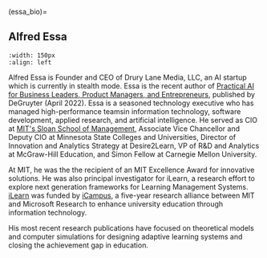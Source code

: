 (essa_bio)=

## Alfred Essa 
```{image} /images/alfredessa.jpg
:width: 150px
:align: left
```

Alfred Essa is Founder and CEO of Drury Lane Media, LLC, an AI startup which is currently in stealth mode. Essa is the recent author of [Practical AI for Business Leaders, Product Managers, and Entrepreneurs](https://www.amazon.com/Practical-Business-Leaders-Managers-Entrepreneurs/dp/1501514644/ref=sr_1_1?crid=12AYGU0B26JFI&keywords=alfred+essa+practical+ai&qid=1675085773&sprefix=alfred+essa+practical+ai%2Caps%2C72&sr=8-1&ufe=app_do%3Aamzn1.fos.006c50ae-5d4c-4777-9bc0-4513d670b6bc), published by DeGruyter (April 2022). Essa is a seasoned technology executive who has managed high-performance teamsin information technology, software development, applied research, and artificial intelligence. He served as CIO at [MIT's Sloan School of Management](https://mitsloan.mit.edu/), Associate Vice Chancellor and Deputy CIO at Minnesota State Colleges and Universities, Director of Innovation and Analytics Strategy at Desire2Learn, VP of R&D and Analytics at McGraw-Hill Education, and Simon Fellow at Carnegie Mellon University. 

At MIT, he was the the recipient of an MIT Excellence Award for innovative solutions. He was also principal investigator for iLearn, a research effort to explore next generation frameworks for Learning Management Systems. [iLearn](https://web.mit.edu/edtech/casestudies/lms.html) was funded by [iCampus](https://icampus.mit.edu/), a five-year research alliance between MIT and Microsoft Research to enhance university education through information technology. 

His most recent research publications have focused on theoretical models and computer simulations for designing adaptive learning systems and closing the achievement gap in education.
